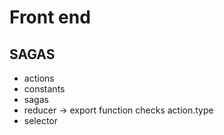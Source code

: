 # Front end

## SAGAS
- actions
- constants
- sagas
- reducer -> export function checks action.type
- selector
